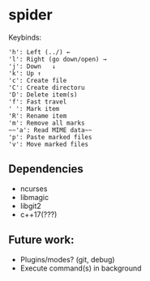 # spider

Keybinds:

```
'h': Left (../) ←
'l': Right (go down/open) →
'j': Down	↓
'k': Up ↑
'c': Create file
'C': Create directoru
'D': Delete item(s)
'f': Fast travel
' ': Mark item
'R': Rename item
'm': Remove all marks
~~'a': Read MIME data~~
'p': Paste marked files
'v': Move marked files
```

## Dependencies

* ncurses
* libmagic
* libgit2
* c++17(???)

## Future work:

* Plugins/modes? (git, debug)
* Execute command(s) in background
